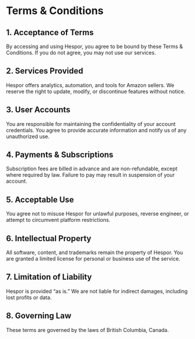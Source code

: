 # Terms & Conditions

## 1. Acceptance of Terms
By accessing and using Hespor, you agree to be bound by these Terms & Conditions. If you do not agree, you may not use our services.

## 2. Services Provided
Hespor offers analytics, automation, and tools for Amazon sellers. We reserve the right to update, modify, or discontinue features without notice.

## 3. User Accounts
You are responsible for maintaining the confidentiality of your account credentials. You agree to provide accurate information and notify us of any unauthorized use.

## 4. Payments & Subscriptions
Subscription fees are billed in advance and are non-refundable, except where required by law. Failure to pay may result in suspension of your account.

## 5. Acceptable Use
You agree not to misuse Hespor for unlawful purposes, reverse engineer, or attempt to circumvent platform restrictions.

## 6. Intellectual Property
All software, content, and trademarks remain the property of Hespor. You are granted a limited license for personal or business use of the service.

## 7. Limitation of Liability
Hespor is provided “as is.” We are not liable for indirect damages, including lost profits or data.

## 8. Governing Law
These terms are governed by the laws of British Columbia, Canada.

